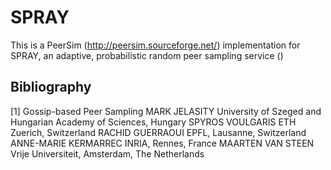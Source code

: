 # SPRAY

This is a PeerSim (http://peersim.sourceforge.net/) implementation for
SPRAY, an adaptive, probabilistic random peer sampling service ()


## Bibliography


[1]     Gossip-based Peer Sampling
        MARK JELASITY
        University of Szeged and Hungarian Academy of Sciences, Hungary
        SPYROS VOULGARIS
        ETH Zuerich, Switzerland
        RACHID GUERRAOUI
        EPFL, Lausanne, Switzerland
        ANNE-MARIE KERMARREC
        INRIA, Rennes, France
        MAARTEN VAN STEEN
        Vrije Universiteit, Amsterdam, The Netherlands

